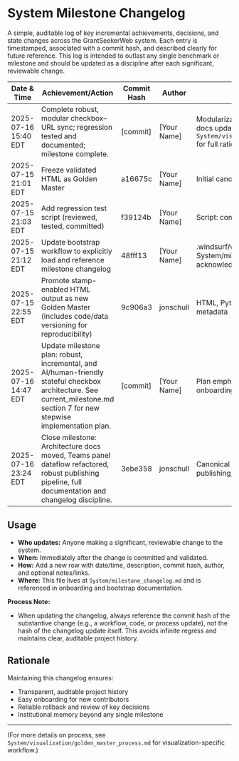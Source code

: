 # System Milestone Changelog

A simple, auditable log of key incremental achievements, decisions, and state changes across the GrantSeekerWeb system. Each entry is timestamped, associated with a commit hash, and described clearly for future reference. This log is intended to outlast any single benchmark or milestone and should be updated as a discipline after each significant, reviewable change.

| Date & Time           | Achievement/Action                                       | Commit Hash | Author      | Notes/Links                |
|-----------------------|----------------------------------------------------------|-------------|-------------|----------------------------|
| 2025-07-16 15:40 EDT  | Complete robust, modular checkbox–URL sync; regression tested and documented; milestone complete. | [commit] | [Your Name] | Modularization, initialization order fix, regression test, docs updated. See `System/visualization/stateful_checkbox_architecture.md` for full rationale and design. |
| 2025-07-15 21:01 EDT  | Freeze validated HTML as Golden Master                   | a16675c     | [Your Name] | Initial canonical HTML     |
| 2025-07-15 21:03 EDT  | Add regression test script (reviewed, tested, committed) | f39124b     | [Your Name] | Script: compare_to_golden.py |
| 2025-07-15 21:12 EDT  | Update bootstrap workflow to explicitly load and reference milestone changelog | 48fff13     | [Your Name] | .windsurf/workflows/bootstrap.md now ensures System/milestone_changelog.md is always recovered and acknowledged |
| 2025-07-15 22:55 EDT  | Promote stamp-enabled HTML output as new Golden Master (includes code/data versioning for reproducibility) | 9c906a3     | jonschull   | HTML, Python, and mapping versions now paired in metadata |
| 2025-07-16 14:47 EDT  | Update milestone plan: robust, incremental, and AI/human-friendly stateful checkbox architecture. See current_milestone.md section 7 for new stepwise implementation plan. | [commit] | [Your Name] | Plan emphasizes modular sync logic, regression testing, onboarding discipline |
| 2025-07-16 23:24 EDT  | Close milestone: Architecture docs moved, Teams panel dataflow refactored, robust publishing pipeline, full documentation and changelog discipline. | 3ebe358 | jonschull | Canonical architecture and mapping docs, robust HTML publishing, changelog and process discipline enforced. |

## Usage
- **Who updates:** Anyone making a significant, reviewable change to the system.
- **When:** Immediately after the change is committed and validated.
- **How:** Add a new row with date/time, description, commit hash, author, and optional notes/links.
- **Where:** This file lives at `System/milestone_changelog.md` and is referenced in onboarding and bootstrap documentation.

**Process Note:**
- When updating the changelog, always reference the commit hash of the substantive change (e.g., a workflow, code, or process update), not the hash of the changelog update itself. This avoids infinite regress and maintains clear, auditable project history.

## Rationale
Maintaining this changelog ensures:
- Transparent, auditable project history
- Easy onboarding for new contributors
- Reliable rollback and review of key decisions
- Institutional memory beyond any single milestone

---

(For more details on process, see `System/visualization/golden_master_process.md` for visualization-specific workflow.)
